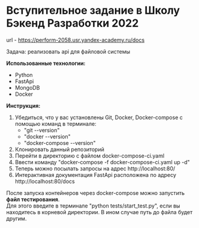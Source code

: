 # Вступительное задание в Школу Бэкенд Разработки 2022

url - https://perform-2058.usr.yandex-academy.ru/docs

Задача: реализовать api для файловой системы

**Использованные технологии:** 
- Python
- FastApi
- MongoDB
- Docker

**Инструкция:**
1. Убедиться, что у вас установлены Git, Docker, Docker-compose с помощью команд в терминале:
   - "git --version"
   - "docker --version"
   - "docker-compose --version"
2. Клонировать данный репозиторий
3. Перейти в директорию с файлом docker-compose-ci.yaml
4. Ввести команду "docker-compose -f docker-compose-ci.yaml up -d"
5. Теперь можно посылать запросы на адрес http://localhost:80/
6. Интерактивная документация FastApi расположена по адресу http://localhost:80/docs

После запуска контейнеров через docker-compose можно запустить **файл тестирования**. <br>
Для этого введите в терминале "python tests/start_test.py", если вы находитесь в корневой директории. В ином случае путь до файла будет другим.
